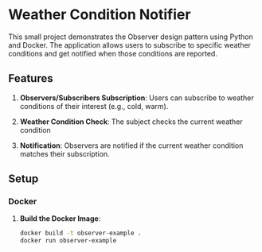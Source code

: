 # Weather Condition Notifier

This small project demonstrates the Observer design pattern using Python and Docker. The application allows users to subscribe to specific weather conditions and get notified when those conditions are reported.

## Features

1. **Observers/Subscribers Subscription**: Users can subscribe to weather conditions of their interest (e.g., cold, warm).

2. **Weather Condition Check**: The subject checks the current weather condition

3. **Notification**: Observers are notified if the current weather condition matches their subscription.


## Setup

### Docker

1. **Build the Docker Image**:

   ```bash
   docker build -t observer-example .
   docker run observer-example
